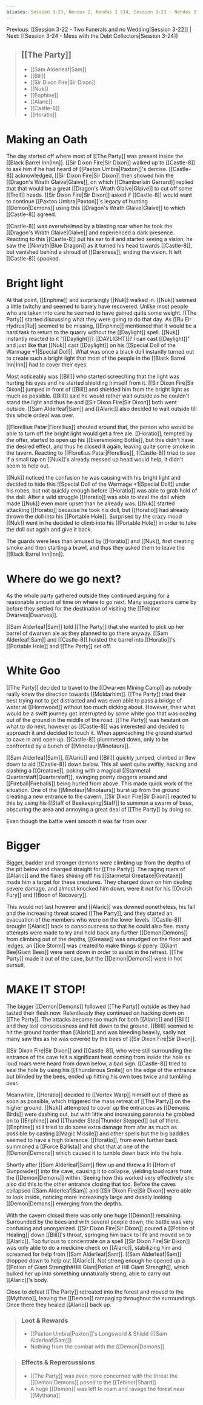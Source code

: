 ```yaml
---
aliases: Session 3-23, Nendas 2, Nendas 2 514, Session 3-23 - Nendas 2 514, Session 3-23 - Nendas 2 514 - Confronted with Demonic Reality
---
```


Previous: [[Session 3-22 - Two Funerals and no Wedding|Session 3-22]] | Next: [[Session 3-24 - Mess with the Debt Collectors|Session 3-24]]

> ## [[The Party]]
> 
> - [[Sam Alderleaf|Sam]]
> - [[Bill]]
> - [[Sir Dixon Fire|Sir Dixon]]
> - [[Nuk]]
> - [[Enphine]]
> - [[Alaric]]
> - [[Castle-8]]
> - [[Horatio]]

# Making an Oath
The day started off where most of [[The Party]] was present inside the [[Black Barrel Inn|Inn]]. [[Sir Dixon Fire|Sir Dixon]] walked up to [[Castle-8]] to ask him if he had heard of [[Paxton Umbra|Paxton]]'s demise. [[Castle-8]] acknowledged, [[Sir Dixon Fire|Sir Dixon]] then showed him the [[Dragon's Wrath Glaive|Glaive]], on which [[Chamberlain Gerrard]] replied that that would be a great [[Dragon's Wrath Glaive|Glaive]] to cut off some [[Troll]] heads. [[Sir Dixon Fire|Sir Dixon]] asked if [[Castle-8]] would want to continue [[Paxton Umbra|Paxton]]'s legacy of hunting [[Demon|Demons]] using this [[Dragon's Wrath Glaive|Glaive]] to which [[Castle-8]] agreed.

[[Castle-8]] was overwhelmed by a blasting roar when he took the [[Dragon's Wrath Glaive|Glaive]] and experienced a dark presence. Reacting to this [[Castle-8]] put his ear to it and started seeing a vision, he saw the [[Nivrath|Blue Dragon]] as it turned his head towards [[Castle-8]], but vanished behind a shroud of [[Darkness]],  ending the vision. It left [[Castle-8]] spooked.

# Bright light
At that point, [[Enphine]] and surprisingly [[Nuk]] walked in. [[Nuk]] seemed a little twitchy and seemed to barely have recovered. Unlike most people who are taken into care he seemed to have gained quite some weight. [[The Party]] started discussing what they were going to do that day. As [[Ru Eir Hydrus|Ru]] seemed to be missing, [[Enphine]] mentioned that it would be a hard task to return to the quarry without the [[Daylight]] spell. [[Nuk]] instantly reacted to it "[[Daylight]]? [[DAYLIGHT]]? I can cast [[Daylight]]" and just like that [[Nuk]] cast [[Daylight]] on his [[Special Doll of the Warmage +1|Special Doll]]. What was once a black doll instantly turned out to create such a bright light that most of the people in the [[Black Barrel Inn|Inn]] had to cover their eyes.

Most noticeably was [[Bill]] who started screeching that the light was hurting his eyes and he started shielding himself from it. [[Sir Dixon Fire|Sir Dixon]] jumped in front of [[Bill]] and shielded him from the bright light as much as possible. [[Bill]] said he would rather wait outside as he couldn't stand the light and thus he and [[Sir Dixon Fire|Sir Dixon]] both went outside. [[Sam Alderleaf|Sam]] and [[Alaric]] also decided to wait outside till this whole ordeal was over.

[[Florellius Patar|Florellius]] shouted around that, the person who would be able to turn off the bright light would get a free ale. [[Horatio]], tempted by the offer, started to open up his [[Eversmoking Bottle]], but this didn't have the desired effect, and thus he closed it again, leaving quite some smoke in the tavern.
Reacting to [[Florellius Patar|Florellius]], [[Castle-8]] tried to see if a small tap on [[Nuk]]'s already messed up head would help, it didn't seem to help out.

[[Nuk]] noticed the confusion he was causing with his bright light and decided to hide this [[Special Doll of the Warmage +1|Special Doll]] under his robes, but not quickly enough before [[Horatio]] was able to grab hold of the doll. After a wild struggle [[Horatio]] was able to steal the doll which made [[Nuk]] even more upset than he already was. [[Nuk]] started attacking [[Horatio]] because he took his doll, but [[Horatio]] had already thrown the doll into his [[Portable Hole]]. Surprised by the crazy mood [[Nuk]] went in he decided to climb into his [[Portable Hole]] in order to take the doll out again and give it back.

The guards were less than amused by [[Horatio]] and [[Nuk]], first creating smoke and then starting a brawl, and thus they asked them to leave the [[Black Barrel Inn|Inn]].

# Where do we go next?
As the whole party gathered outside they continued arguing for a reasonable amount of time on where to go next. Many suggestions came by before they settled for the destination of visiting the [[Tebinor Dwarves|Dwarves]].

[[Sam Alderleaf|Sam]] told [[The Party]] that she wanted to pick up her barrel of dwarven ale as they planned to go there anyway. [[Sam Alderleaf|Sam]] and [[Castle-8]] hoisted the barrel into [[Horatio]]'s [[Portable Hole]] and [[The Party]] set off. 

# White Goo
[[The Party]] decided to travel to the [[Dwarven Mining Camp]] as nobody really knew the direction towards [[Moldarhim]]. [[The Party]] tried their best trying not to get distracted and was even able to pass a bridge of water at [[Hornwood]] without too much dicking about. However, their what would be a swift journey got interrupted by some white goo that was oozing out of the ground in the middle of the road. [[The Party]] was hesitant on what to do next, however as [[Castle-8]] was interested and decided to approach it and decided to touch it. When approaching the ground started to cave in and open up. [[Castle-8]] plummeted down, only to be confronted by a bunch of [[Minotaur|Minotaurs]].

[[Sam Alderleaf|Sam]], [[Alaric]] and [[Bill]] quickly jumped, climbed or flew down to aid [[Castle-8]] down below. This all went quite swiftly, hacking and slashing a [[Greataxe]], poking with a magical [[Starmetal Quarterstaff|Quarterstaff]], swinging pointy daggers around and [[Fireball|Fireballs]] being hurled from above. This made quick work of the situation. One of the [[Minotaur|Minotaurs]] burst up from the ground creating a new entrance to the cavern, [[Sir Dixon Fire|Sir Dixon]] reacted to this by using his [[Staff of Beekeeping|Staff]] to summon a swarm of bees, obscuring the area and annoying a great deal of [[The Party]] by doing so.

Even though the battle went smooth it was far from over

# Bigger
Bigger, badder and stronger demons were climbing up from the depths of the pit below and charged straight for [[The Party]]. The raging roars of [[Alaric]] and the flares shining off his [[Starmetal Greataxe|Greataxe]] made him a target for these creatures. They charged down on him dealing severe damage, and almost knocked him down, were it not for his [[Orcish Fury]] and [[Boon of Recovery]].

This would not last however and [[Alaric]] was downed nonetheless, his fall and the increasing threat scared [[The Party]], and they started an evacuation of the members who were on the lower levels. [[Castle-8]] brought [[Alaric]] back to consciousness so that he could also flee. many attempts were made to try and hold back any further [[Demon|Demons]] from climbing out of the depths, [[Grease]] was smudged on the floor and ledges, an [[Ice Storm]] was created to make things slippery. [[Giant Bee|Giant Bees]] were sent down in order to assist in the retreat. [[The Party]] made it out of the cave, but the [[Demon|Demons]] were in hot pursuit.

# MAKE IT STOP!
The bigger [[Demon|Demons]] followed [[The Party]] outside as they had tasted their flesh now. Relentlessly they continued on hacking down on [[The Party]]. The attacks became too much for both [[Alaric]] and [[Bill]] and they lost consciousness and fell down to the ground. [[Bill]] seemed to hit the ground harder than [[Alaric]] and was bleeding heavily, sadly not many saw this as he was covered by the bees of [[Sir Dixon Fire|Sir Dixon]].

[[Sir Dixon Fire|Sir Dixon]] and [[Castle-8]], who were still surrounding the entrance of the cave felt a significant heat coming from inside the hole as loud roars were heard from down below, a bad sign. [[Castle-8]] tried to seal the hole by using his [[Thunderous Smite]] on the edge of the entrance but blinded by the bees, ended up hitting his own toes twice and tumbling over.

Meanwhile, [[Horatio]] decided to [[Vortex Warp]] himself out of there as soon as possible, which triggered the mass retreat of [[The Party]] on the higher ground. [[Nuk]] attempted to cover up the entrances as [[Demonic Birds]] were dashing out, but with little and increasing paranoia he grabbed on to [[Enphine]] and [[Thunder Step|Thunder Stepped]] out of there. [[Enphine]] still tried to do some extra damage from afar as much as possible by casting [[Magic Missile]] and other spells but the big baddies seemed to have a high tolerance. [[Horatio]], from even further back summoned a [[Force Ballista]] and shot that at one of the [[Demon|Demons]] which caused it to tumble down back into the hole.

Shortly after [[Sam Alderleaf|Sam]] flew up and threw a lit [[Horn of Gunpowder]] into the cave, causing it to collapse, yielding loud roars from the [[Demon|Demons]] within. Seeing how this worked very effectively she also did this to the other entrance closing that too. Before the caves collapsed [[Sam Alderleaf|Sam]] and [[Sir Dixon Fire|Sir Dixon]] were able to look inside, noticing more increasingly large and deadly looking [[Demon|Demons]] emerging from the depths.

With the cavern closed there was only one huge [[Demon]] remaining. Surrounded by the bees and with several people down, the battle was very confusing and unorganized. [[Sir Dixon Fire|Sir Dixon]] poured a [[Potion of Healing]] down [[Bill]]'s throat, springing him back to life and moved on to [[Alaric]]. Too furious to concentrate on a spell [[Sir Dixon Fire|Sir Dixon]] was only able to do a medicine check on [[Alaric]], stabilizing him and screamed for help from [[Sam Alderleaf|Sam]]. [[Sam Alderleaf|Sam]] dropped down to help out [[Alaric]]. Not strong enough he opened up a [[Potion of Giant Strength#Hill Giant|Potion of Hill Giant Strength]], which bulked her up into something unnaturally strong, able to carry out [[Alaric]]'s body.

Close to defeat [[The Party]] retreated into the forest and moved to the [[Mythana]], leaving the [[Demon]] rampaging throughout the surroundings. Once there they healed [[Alaric]] back up.

> ### Loot & Rewards
> 
> - [[Paxton Umbra|Paxton]]'s Longsword & Shield ([[Sam Alderleaf|Sam]])
> - Nothing from the combat with the [[Demon|Demons]]

> ### Effects & Repercussions
> 
> - [[The Party]] was even more concerned with the threat the [[Demon|Demons]] posed to the [[Tebinor|Shard]]
> - A huge [[Demon]] was left to roam and ravage the forest near [[Mythana]]